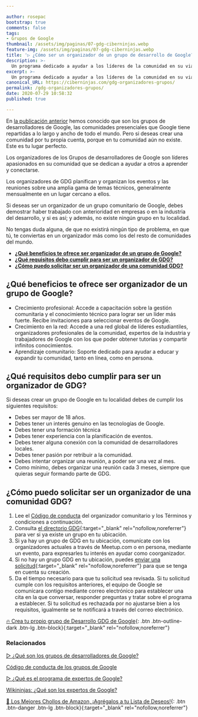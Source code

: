 ```yaml
---

author: rosepac
bootstrap: true
comments: false
tags:
- Grupos de Google
thumbnail: /assets/img/paginas/07-gdg-ciberninjas.webp
feature-img: /assets/img/paginas/07-gdg-ciberninjas.webp
title: '▷ ¿Cómo ser un organizador de un grupo de desarrollo de Google?'
description: >-
  Un programa dedicado a ayudar a los líderes de la comunidad en su viaje para construir grupos de desarrolladores exitosos y comprometidos a través de capacitación, trabajo en red y más.
excerpt: >-
  Un programa dedicado a ayudar a los líderes de la comunidad en su viaje para construir grupos de desarrolladores exitosos y comprometidos a través de capacitación, trabajo en red y más.
canonical_URL: https://ciberninjas.com/gdg-organizadores-grupos/
permalink: /gdg-organizadores-grupos/
date: 2020-07-29 10:58:32
published: true

---
```


En [la publicación anterior](https://ciberninjas.com/gdg-grupos-desarrollo-google/) hemos conocido que son los grupos de desarrolladores de Google, las comunidades presenciales que Google tiene repartidas a lo largo y ancho de todo el mundo. Pero si deseas crear una comunidad por tu propia cuenta, porque en tu comunidad aún no existe. Este es tu lugar perfecto.

Los organizadores de los Grupos de desarrolladores de Google son líderes apasionados en su comunidad que se dedican a ayudar a otros a aprender y conectarse.

Los organizadores de GDG planifican y organizan los eventos y las reuniones sobre una amplia gama de temas técnicos, generalmente mensualmente en un lugar cercano a ellos.

Si deseas ser un organizador de un grupo comunitario de Google, debes demostrar haber trabajado con anterioridad en empresas o en la industria del desarrollo, y si es así; y además, no existe ningún grupo en tu localidad.

No tengas duda alguna, de que no existirá ningún tipo de problema, en que tú, te conviertas en un organizador más como los del resto de comunidades del mundo.

- [**¿Qué beneficios te ofrece ser organizador de un grupo de Google?**](#qué-beneficios-te-ofrece-ser-organizador-de-un-grupo-de-google)
- [**¿Qué requisitos debo cumplir para ser un organizador de GDG?**](#qué-requisitos-debo-cumplir-para-ser-un-organizador-de-gdg)
- [**¿Cómo puedo solicitar ser un organizador de una comunidad GDG?**](#cómo-puedo-solicitar-ser-un-organizador-de-una-comunidad-gdg)

## **¿Qué beneficios te ofrece ser organizador de un grupo de Google?**

- Crecimiento profesional: Accede a capacitación sobre la gestión comunitaria y el conocimiento técnico para lograr ser un líder más fuerte. Recibe invitaciones para seleccionar eventos de Google.
- Crecimiento en la red: Accede a una red global de líderes estudiantiles, organizadores profesionales de la comunidad, expertos de la industria y trabajadores de Google con los que poder obtener tutorías y compartir infinitos conocimientos.
- Aprendizaje comunitario: Soporte dedicado para ayudar a educar y expandir tu comunidad, tanto en línea, como en persona.

## **¿Qué requisitos debo cumplir para ser un organizador de GDG?**

Si deseas crear un grupo de Google en tu localidad debes de cumplir los siguientes requisitos:

- Debes ser mayor de 18 años.
- Debes tener un interés genuino en las tecnologías de Google.
- Debes tener una formación técnica
- Debes tener experiencia con la planificación de eventos.
- Debes tener alguna conexión con la comunidad de desarrolladores locales.
- Debes tener pasión por retribuir a la comunidad.
- Debes intentar organizar una reunión, a poder ser una vez al mes.
- Como mínimo, debes organizar una reunión cada 3 meses, siempre que quieras seguir formando parte de GDG.

## **¿Cómo puedo solicitar ser un organizador de una comunidad GDG?**

1. Lee el [Código de conducta](https://ciberninjas.com/gdg-codigo-conducta/) del organizador comunitario y los Términos y condiciones a continuación.
2. Consulta [el directorio GDG](https://gdg.community.dev/){:target="_blank" rel="nofollow,noreferrer"} para ver si ya existe un grupo en tu ubicación.
3. Si ya hay un grupo de GDG en tu ubicación, comunícate con los organizadores actuales a través de Meetup.com o en persona, mediante un evento, para expresarles tu interés en ayudar como coorganizador.
4. Si no hay un grupo GDG en tu ubicación, puedes [enviar una solicitud](https://gdg.advocu.com/home/applications/form){:target="_blank" rel="nofollow,noreferrer"} para que se tenga en cuenta su creación.
5. Da el tiempo necesario para que tu solicitud sea revisada. Si tu solicitud cumple con los requisitos anteriores, el equipo de Google se comunícara contigo mediante correo electrónico para establecer una cita en la que conversar, responder preguntas y tratar sobre el programa a establecer. Si tu solicitud es rechazada por no ajustarse bien a los requisitos, igualmente se te notificará a través del correo electrónico.

<!-- https://developers.google.com/community/gdg/organizers -->
[🔥 Crea tu propio grupo de Desarrollo GDG de Google](https://gdg.advocu.com/home/applications/form){: .btn .btn-outline-dark .btn-lg .btn-block}{:target="_blank" rel="nofollow,noreferrer"}

### **Relacionados** <!-- omit in toc -->

[▷ ¿Qué son los grupos de desarrolladores de Google?](https://ciberninjas.com/gdg-grupos-desarrollo-google/)

[Código de conducta de los grupos de Google](https://ciberninjas.com/gdg-codigo-conducta/)

[▷ ¿Qué es el programa de expertos de Google?](https://ciberninjas.com/expertos-google/)

[Wikininjas: ¿Qué son los expertos de Google?](https://ciberninjas.com/wiki/gde/)

[🛒 Los Mejores Chollos de Amazon, ¡Agrégalos a tu Lista de Deseos!](/amazon/ "Los Mejores Chollos de Amazon, Ofertas Flash, Black Monday y Amazon Prime Day"){: .btn .btn-danger .btn-lg .btn-block}{:target="_blank" rel="nofollow,noreferrer"}